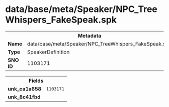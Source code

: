 <h1>data/base/meta/Speaker/NPC_TreeWhispers_FakeSpeak.spk</h1><table><tr><th colspan="100%">Metadata</th></tr><tr><td><b>Name</b></td><td>data/base/meta/Speaker/NPC_TreeWhispers_FakeSpeak.spk</td></tr><tr><td><b>Type</b></td><td>SpeakerDefinition</td></tr><tr><td><b>SNO ID</b></td><td>1103171</td></tr></table>

<table><tr><th colspan="100%">Fields</th></tr><tr><td><b>unk_ca1a658</b></td><td><code>1103171</code></td></tr><tr><td><b>unk_8c41fbd</b></td><td></td></tr></table>

